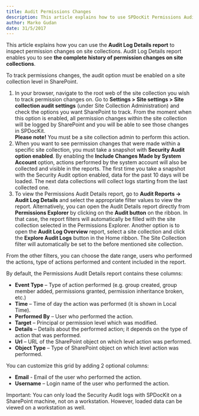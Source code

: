 ```yaml
---
title: Audit Permissions Changes
description: This article explains how to use SPDocKit Permissions Audit Log Details report to track who made certain permissions changes, when and on which securable object that specific action has been performed.
author: Marko Gudan
date: 31/5/2017
---
```


This article explains how you can use the  __Audit Log Details report__ to inspect permission changes on site collections. Audit Log Details report enables you to see __the complete history of permission changes on site collections__. 

To track permissions changes, the audit option must be enabled on a site collection level in SharePoint.

1. In your browser, navigate to the root web of the site collection you wish to track permission changes on. Go to __Settings > Site settings > Site collection audit settings__ (under Site Collection Administration) and check the options you want SharePoint to track. From the moment when this option is enabled, all permission changes within the site collection will be logged by SharePoint and you will be able to see those changes in SPDocKit.  
__Please note!__ You must be a site collection admin to perform this action.
1. When you want to see permission changes that were made within a specific site collection, you must take a snapshot with __Security Audit option enabled__. By enabling the __Include Changes Made by System Account__ option, actions performed by the system account will also be collected and visible in the reports. The first time you take a snapshot with the Security Audit option enabled, data for the past 10 days will be loaded. The next data collections will collect logs starting from the last collected one.
1. To view the Permissions Audit Details report, go to __Audit Reports -> Audit Log Details__ and select the appropriate filter values to view the report. Alternatively, you can open the  Audit Details report directly from __Permissions Explorer__ by clicking on the __Audit button__ on the ribbon. In that case, the report filters will automatically be filled with the site collection selected in the Permissions Explorer. 
Another option is to open the  __Audit Log Overview__ report, select a site collection and click the __Explore Audit Logs__ button in the Home ribbon. The Site Collection filter will automatically be set to the before mentioned site collection.

From the other filters, you can choose the date range, users who performed the actions, type of actions performed and content included in the report.

By default, the Permissions Audit Details report contains these columns:  

* __Event Type__ – Type of action performed (e.g. group created, group member added, permissions granted, permission inheritance broken, etc.)  
* __Time__ – Time of day the action was performed (it is shown in Local Time).  
* __Performed By__ – User who performed the action.  
* __Target__ – Principal or permission level which was modified.  
* __Details__ – Details about the performed action; it depends on the type of action that was performed.  
* __Url__ – URL of the SharePoint object on which level action was performed.  
* __Object Type__ – Type of SharePoint object on which level action was performed.  

You can customize this grid by adding 2 optional columns:  
* __Email__ - Email of the user who performed the action.  
* __Username__ – Login name of the user who performed the action.  

Important: You can only load the Security Audit logs with SPDocKit on a SharePoint machine, not on a workstation. However, loaded data can be viewed on a workstation as well. 
